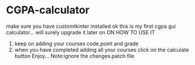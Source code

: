 # CGPA-calculator
make sure you have customtkinter installed
ok this is my first cgpa gui calculator... will surely upgrade it later on
ON HOW TO USE IT
1. keep on adding your courses code,point and grade
2. when you have completed adding all your courses click on the calculate button
Enjoy...
Note:ignore the changes.patch file

